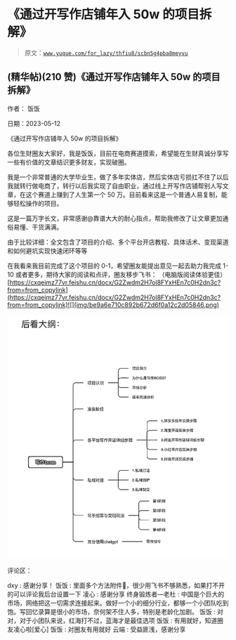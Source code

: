# 《通过开写作店铺年入 50w 的项目拆解》

> 原文：[`www.yuque.com/for_lazy/thfiu8/scbn5g4pba8meyvu`](https://www.yuque.com/for_lazy/thfiu8/scbn5g4pba8meyvu)



## (精华帖)(210 赞)《通过开写作店铺年入 50w 的项目拆解》 

作者： 饭饭 

日期：2023-05-12 

《通过开写作店铺年入 50w 的项目拆解》 

各位生财圈友大家好，我是饭饭，目前在电商赛道摸索，希望能在生财真诚分享写一些有价值的文章结识更多财友，实现破圈。 

我是一个非常普通的大学毕业生，做了多年实体店，然后实体店亏损扛不住了以后我就转行做电商了，转行以后我实现了自由职业，通过线上开写作店铺帮别人写文章，在这个赛道上赚到了人生第一个 50 万。目前看来这是一个普通人易复制，能够轻松操作的项目。 

这是一篇万字长文，非常感谢@靠谱大大的耐心指点，帮助我修改了让文章更加通俗易懂、干货满满。 

由于比较详细：全文包含了项目的介绍、多个平台开店教程、具体话术、变现渠道和如何避坑实现快速闭环等等 

在我看来我目前完成了这个项目的 0-1，希望圈友能提出意见一起去助力我完成 1-10 或者更多，期待大家的阅读和点评，圈友移步飞书： （电脑版阅读体验更佳）[https://cxqeimz77vr.feishu.cn/docx/G2Zwdm2H7ol8FYxHEn7c0H2dn3c?from=from_copylink](https://cxqeimz77vr.feishu.cn/docx/G2Zwdm2H7ol8FYxHEn7c0H2dn3c?from=from_copylink)![](img/be9a6e710c892b672d6f0a12c2d05846.png)  

![](img/193041436c08b9925f507fdb14d5337c.png) 

评论区： 

dxy : 感谢分享！ 饭饭 : 里面多个方法附件📎，很少用飞书不够熟悉，如果打不开的可以评论我后台设置一下 凌心 : 感谢分享 终身锻炼者—老杜 : 中国是个巨大的市场，网络把这一切需求连接起来。做好一个小的细分行业，都够一个小团队吃到饱。写回忆录算是很小的市场，奈何架不住人多，特别是老龄化加剧。 饭饭 : 对对，对于小团队来说，红海打不过，蓝海才是最佳选项 饭饭 : 有用就好，知道圈友凌心啦[爱心] 饭饭 : 对圈友有用就好 云端 : 受益匪浅，感谢分享